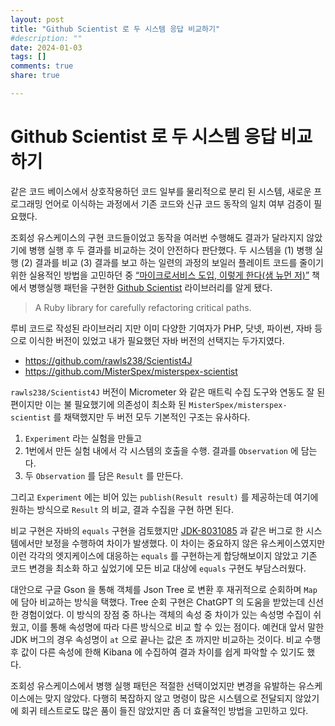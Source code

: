 ```yaml
---
layout: post
title: "Github Scientist 로 두 시스템 응답 비교하기"
#description: ""
date: 2024-01-03
tags: []
comments: true
share: true

---
```


# Github Scientist 로 두 시스템 응답 비교하기

같은 코드 베이스에서 상호작용하던 코드 일부를 물리적으로 분리 된 시스템, 새로운 프로그래밍 언어로 이식하는 과정에서 기존 코드와 신규 코드 동작의 일치 여부 검증이 필요했다.

조회성 유스케이스의 구현 코드들이었고 동작을 여러번 수행해도 결과가 달라지지 않았기에 병행 실행 후 두 결과를 비교하는 것이 안전하다 판단했다. 
두 시스템을 (1) 병행 실행 (2) 결과를 비교 (3) 결과를 보고 하는 일련의 과정의 보일러 플레이트 코드를 줄이기 위한 실용적인 방법을 고민하던 중 [“마이크로서비스 도입, 이렇게 한다(샘 뉴먼 저)”](https://search.shopping.naver.com/book/catalog/32485088006?cat_id=50010921&frm=PBOKPRO&query=%EB%A7%88%EC%9D%B4%ED%81%AC%EB%A1%9C%EC%84%9C%EB%B9%84%EC%8A%A4+%EB%8F%84%EC%9E%85%2C+%EC%9D%B4%EB%A0%87%EA%B2%8C+%ED%95%9C%EB%8B%A4&NaPm=ct%3Dlqx6b7co%7Cci%3D4a5f92a3a4069ea32790815ec27ec1f9b59b50f6%7Ctr%3Dboknx%7Csn%3D95694%7Chk%3Dbc572c04ec637074e2975abede999d09a3a0df47) 책에서 병행실행 패턴을 구현한 [Github Scientist](https://github.com/github/scientist) 라이브러리를 알게 됐다.

> A Ruby library for carefully refactoring critical paths.

루비 코드로 작성된 라이브러리 지만 이미 다양한 기여자가 PHP, 닷넷, 파이썬, 자바 등으로 이식한 버전이 있었고 내가 필요했던 자바 버전의 선택지는 두가지였다.

- https://github.com/rawls238/Scientist4J
- https://github.com/MisterSpex/misterspex-scientist

`rawls238/Scientist4J` 버전이 Micrometer 와 같은 매트릭 수집 도구와 연동도 잘 된 편이지만 이는 불 필요했기에 의존성이 최소화 된 `MisterSpex/misterspex-scientist` 를 채택했지만 두 버전 모두 기본적인 구조는 유사하다.
1. `Experiment` 라는 실험을 만들고
2. 1번에서 만든 실험 내에서 각 시스템의 호출을 수행. 결과를 `Observation` 에 담는다.
3. 두 `Observation` 를 담은 `Result` 를 만든다.

그리고 `Experiment` 에는 비어 있는 `publish(Result result)` 를 제공하는데 여기에 원하는 방식으로 `Result` 의 비교, 결과 수집을 구현 하면 된다.

비교 구현은 자바의 `equals` 구현을 검토했지만 [JDK-8031085](https://bugs.openjdk.org/browse/JDK-8031085) 과 같은 버그로 한 시스템에서만 보정을 수행하여 차이가 발생했다. 이 차이는 중요하지 않은 유스케이스였지만 이런 각각의 엣지케이스에 대응하는 `equals` 를 구현하는게 합당해보이지 않았고 기존 코드 변경을 최소화 하고 싶었기에 모든 비교 대상에 `equals` 구현도 부담스러웠다.

대안으로 구글 Gson 을 통해 객체를 Json Tree 로 변환 후 재귀적으로 순회하며 `Map` 에 담아 비교하는 방식을 택했다. Tree 순회 구현은 ChatGPT 의 도움을 받았는데 신선한 경험이었다.
이 방식의 장점 중 하나는 객체의 속성 중 차이가 있는 속성명 수집이 쉬웠고, 이를 통해 속성명에 따라 다른 방식으로 비교 할 수 있는 점이다. 예컨대 앞서 말한 JDK 버그의 경우 속성명이 `at` 으로 끝나는 값은 초 까지만 비교하는 것이다. 
비교 수행 후 값이 다른 속성에 한해 Kibana 에 수집하여 결과 차이를 쉽게 파악할 수 있기도 했다.

조회성 유스케이스에서 병행 실행 패턴은 적절한 선택이었지만 변경을 유발하는 유스케이스에는 맞지 않았다. 다행히 복잡하지 않고 명령이 많은 시스템으로 전달되지 않았기에 회귀 테스트로도 많은 품이 들진 않았지만 좀 더 효율적인 방법을 고민하고 있다.